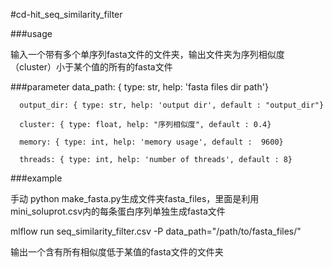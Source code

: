 #cd-hit_seq_similarity_filter

###usage

输入一个带有多个单序列fasta文件的文件夹，输出文件夹为序列相似度（cluster）小于某个值的所有的fasta文件


###parameter
      data_path: { type: str, help: 'fasta files dir path'}

      output_dir: { type: str, help: 'output dir', default : "output_dir"}
      
      cluster: { type: float, help: "序列相似度", default : 0.4} 

      memory: { type: int, help: 'memory usage', default :  9600}

      threads: { type: int, help: 'number of threads', default : 8}



###example

手动 python make_fasta.py生成文件夹fasta_files，里面是利用mini_soluprot.csv内的每条蛋白序列单独生成fasta文件

mlflow run seq_similarity_filter.csv -P data_path="/path/to/fasta_files/"

输出一个含有所有相似度低于某值的fasta文件的文件夹


